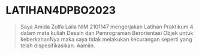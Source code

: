 # LATIHAN4DPBO2023
> Saya Amida Zulfa Laila NIM 2101147 mengerjakan Latihan Praktikum 4
dalam mata kuliah Desain dan Pemrograman Berorientasi Objek untuk keberkahanNya maka
saya tidak melakukan kecurangan seperti yang telah dispesifikasikan.
Aamiin.
